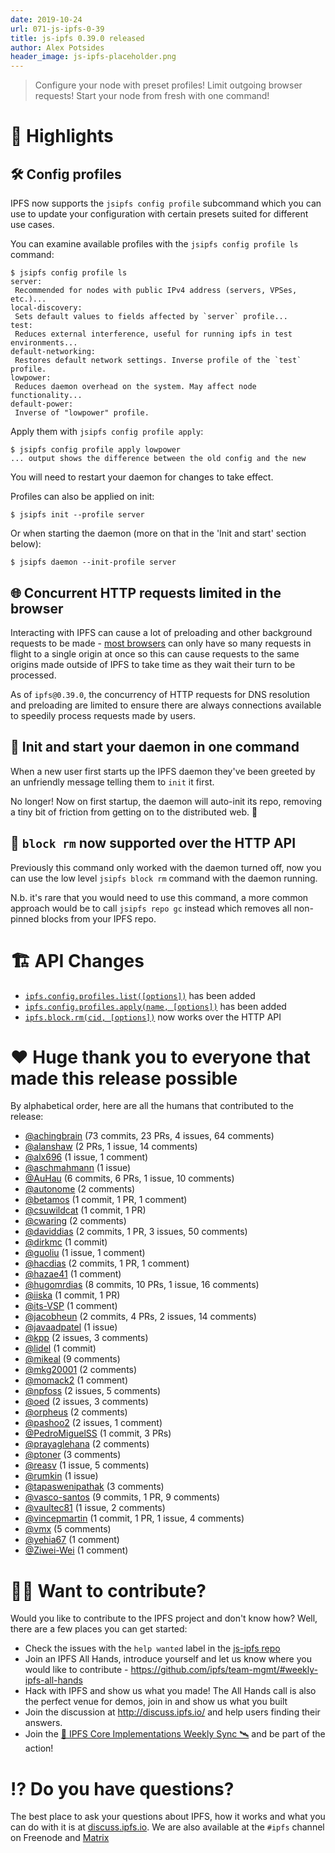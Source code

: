```yaml
---
date: 2019-10-24
url: 071-js-ipfs-0-39
title: js-ipfs 0.39.0 released
author: Alex Potsides
header_image: js-ipfs-placeholder.png
---
```


> Configure your node with preset profiles! Limit outgoing browser requests! Start your node from fresh with one command!

# 🔦 Highlights

## 🛠 Config profiles

IPFS now supports the `jsipfs config profile` subcommand which you can use to update your configuration with certain presets suited for different use cases.

You can examine available profiles with the `jsipfs config profile ls` command:

```console
$ jsipfs config profile ls
server:
 Recommended for nodes with public IPv4 address (servers, VPSes, etc.)...
local-discovery:
 Sets default values to fields affected by `server` profile...
test:
 Reduces external interference, useful for running ipfs in test environments...
default-networking:
 Restores default network settings. Inverse profile of the `test` profile.
lowpower:
 Reduces daemon overhead on the system. May affect node functionality...
default-power:
 Inverse of "lowpower" profile.
 ```

Apply them with `jsipfs config profile apply`:

 ```console
$ jsipfs config profile apply lowpower
... output shows the difference between the old config and the new
 ```

You will need to restart your daemon for changes to take effect.

Profiles can also be applied on init:

```console
$ jsipfs init --profile server
```

Or when starting the daemon (more on that in the 'Init and start' section below):

```console
$ jsipfs daemon --init-profile server
```

## 🌐 Concurrent HTTP requests limited in the browser

Interacting with IPFS can cause a lot of preloading and other background requests to be made - [most browsers](https://bugs.chromium.org/p/chromium/issues/detail?id=285567) can only have so many requests in flight to a single origin at once so this can cause requests to the same origins made outside of IPFS to take time as they wait their turn to be processed.

As of `ipfs@0.39.0`, the concurrency of HTTP requests for DNS resolution and preloading are limited to ensure there are always connections available to speedily process requests made by users.

## 🌅 Init and start your daemon in one command

When a new user first starts up the IPFS daemon they've been greeted by an unfriendly message telling them to `init` it first.

No longer!  Now on first startup, the daemon will auto-init its repo, removing a tiny bit of friction from getting on to the distributed web. 🙌

## 🚯 `block rm` now supported over the HTTP API

Previously this command only worked with the daemon turned off, now you can use the low level `jsipfs block rm` command with the daemon running.

N.b. it's rare that you would need to use this command, a more common approach would be to call `jsipfs repo gc` instead which removes all non-pinned blocks from your IPFS repo.

# 🏗 API Changes

* [`ipfs.config.profiles.list([options])`](https://github.com/ipfs/interface-js-ipfs-core/blob/master/SPEC/CONFIG.md#configprofileslist) has been added
* [`ipfs.config.profiles.apply(name, [options])`](https://github.com/ipfs/interface-js-ipfs-core/blob/master/SPEC/CONFIG.md#configprofilesapply) has been added
* [`ipfs.block.rm(cid, [options])`](https://github.com/ipfs/interface-js-ipfs-core/blob/master/SPEC/BLOCK.md#blockrm) now works over the HTTP API

# ❤️ Huge thank you to everyone that made this release possible

By alphabetical order, here are all the humans that contributed to the release:

* [@achingbrain](https://github.com/achingbrain) (73 commits, 23 PRs, 4 issues, 64 comments)
* [@alanshaw](https://github.com/alanshaw) (2 PRs, 1 issue, 14 comments)
* [@alx696](https://github.com/alx696) (1 issue, 1 comment)
* [@aschmahmann](https://github.com/aschmahmann) (1 issue)
* [@AuHau](https://github.com/AuHau) (6 commits, 6 PRs, 1 issue, 10 comments)
* [@autonome](https://github.com/autonome) (2 comments)
* [@betamos](https://github.com/betamos) (1 commit, 1 PR, 1 comment)
* [@csuwildcat](https://github.com/csuwildcat) (1 commit, 1 PR)
* [@cwaring](https://github.com/cwaring) (2 comments)
* [@daviddias](https://github.com/daviddias) (2 commits, 1 PR, 3 issues, 50 comments)
* [@dirkmc](https://github.com/dirkmc) (1 commit)
* [@guoliu](https://github.com/guoliu) (1 issue, 1 comment)
* [@hacdias](https://github.com/hacdias) (2 commits, 1 PR, 1 comment)
* [@hazae41](https://github.com/hazae41) (1 comment)
* [@hugomrdias](https://github.com/hugomrdias) (8 commits, 10 PRs, 1 issue, 16 comments)
* [@iiska](https://github.com/iiska) (1 commit, 1 PR)
* [@its-VSP](https://github.com/its-VSP) (1 comment)
* [@jacobheun](https://github.com/jacobheun) (2 commits, 4 PRs, 2 issues, 14 comments)
* [@javaadpatel](https://github.com/javaadpatel) (1 issue)
* [@kpp](https://github.com/kpp) (2 issues, 3 comments)
* [@lidel](https://github.com/lidel) (1 commit)
* [@mikeal](https://github.com/mikeal) (9 comments)
* [@mkg20001](https://github.com/mkg20001) (2 comments)
* [@momack2](https://github.com/momack2) (1 comment)
* [@npfoss](https://github.com/npfoss) (2 issues, 5 comments)
* [@oed](https://github.com/oed) (2 issues, 3 comments)
* [@orpheus](https://github.com/orpheus) (2 comments)
* [@pashoo2](https://github.com/pashoo2) (2 issues, 1 comment)
* [@PedroMiguelSS](https://github.com/PedroMiguelSS) (1 commit, 3 PRs)
* [@prayaglehana](https://github.com/prayaglehana) (2 comments)
* [@ptoner](https://github.com/ptoner) (3 comments)
* [@reasv](https://github.com/reasv) (1 issue, 5 comments)
* [@rumkin](https://github.com/rumkin) (1 issue)
* [@tapaswenipathak](https://github.com/tapaswenipathak) (3 comments)
* [@vasco-santos](https://github.com/vasco-santos) (9 commits, 1 PR, 9 comments)
* [@vaultec81](https://github.com/vaultec81) (1 issue, 2 comments)
* [@vincepmartin](https://github.com/vincepmartin) (1 commit, 1 PR, 1 issue, 4 comments)
* [@vmx](https://github.com/vmx) (5 comments)
* [@yehia67](https://github.com/yehia67) (1 comment)
* [@Ziwei-Wei](https://github.com/Ziwei-Wei) (1 comment)

# 🙌🏽 Want to contribute?

Would you like to contribute to the IPFS project and don't know how? Well, there are a few places you can get started:

- Check the issues with the `help wanted` label in the [js-ipfs repo](https://github.com/ipfs/js-ipfs/issues?q=is%3Aopen+is%3Aissue+label%3A%22help+wanted%22)
- Join an IPFS All Hands, introduce yourself and let us know where you would like to contribute - https://github.com/ipfs/team-mgmt/#weekly-ipfs-all-hands
- Hack with IPFS and show us what you made! The All Hands call is also the perfect venue for demos, join in and show us what you built
- Join the discussion at http://discuss.ipfs.io/ and help users finding their answers.
- Join the [🚀 IPFS Core Implementations Weekly Sync 🛰](https://github.com/ipfs/team-mgmt/issues/992) and be part of the action!

# ⁉️ Do you have questions?

The best place to ask your questions about IPFS, how it works and what you can do with it is at [discuss.ipfs.io](https://discuss.ipfs.io). We are also available at the `#ipfs` channel on Freenode and [Matrix](https://matrix.to/#/#ipfs:matrix.org)
